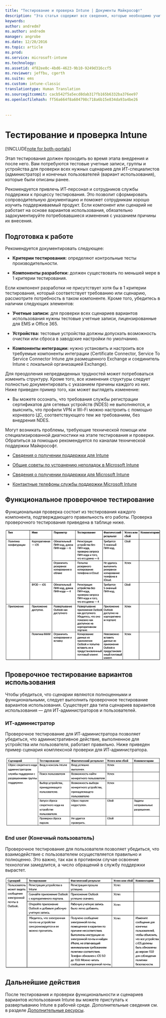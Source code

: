 ```yaml
---
title: "Тестирование и проверка Intune | Документы Майкрософт"
description: "Эта статья содержит все сведения, которые необходимо учитывать при тестировании и проверке чисто облачного решения Intune в своей среде."
keywords: 
author: andredm7
ms.author: andredm
manager: angrobe
ms.date: 12/20/2016
ms.topic: article
ms.prod: 
ms.service: microsoft-intune
ms.technology: 
ms.assetid: 4f82ee0c-4bd6-4623-9b10-9249d316ccf5
ms.reviewer: jeffbu, cgerth
ms.suite: ems
ms.custom: intune-classic
translationtype: Human Translation
ms.sourcegitcommit: cacb542f5a5ecd8dab317fb165b6332ba376ee97
ms.openlocfilehash: ff56a664f8a604798c718a6b15e834da93a4be26


---
```


# <a name="intune-testing-and-validation"></a>Тестирование и проверка Intune

[!INCLUDE[note for both-portals](../includes/note-for-both-portals.md)]

Этап тестирования должен проходить во время этапа внедрения и после него. Вам потребуются тестовые учетные записи, группы и устройства для проверки всех нужных сценариев для ИТ-специалистов (администратор) и конечных пользователей (вариант использования), которые были описаны ранее.

Рекомендуется привлечь ИТ-персонал и сотрудников службы поддержки к процессу тестирования. Это позволит сформировать сопроводительную документацию и поможет сотрудникам хорошо изучить поддерживаемый продукт. Если компонент или сценарий не работает на основе вариантов использования, обязательно задокументируйте потребовавшиеся изменения с указанием причины их внесения.

## <a name="before-you-begin"></a>Подготовка к работе

Рекомендуется документировать следующее:

-   **Критерии тестирования:** определяют контрольные тесты производительности.

-   **Компоненты разработки:** должен существовать по меньшей мере в 1 критерии тестирования.

Если компонент разработки не присутствует хотя бы в 1 критерии тестирования, который соответствует требованию или сценарию, рассмотрите потребность в таком компоненте. Кроме того, убедитесь в наличии следующих элементов:

-   **Учетные записи:** для проверки всех сценариев вариантов использования нужны тестовые учетные записи, лицензированные для EMS и Office 365.

-   **Устройства:** тестовые устройства должны допускать возможность очистки или сброса в заводские настройки по умолчанию.

-   **Компоненты интеграции:** нужно установить и настроить все требуемые компоненты интеграции (Certificate Connector, Service To Service Connector Intune для размещенного Exchange и соединитель Intune с локальной организацией Exchange).

Для преодоления непредвиденных трудностей может потребоваться изменить структуру. Кроме того, все изменения структуры следует полностью документировать с указанием причины каждого из них. Ниже приведен пример того, как может выглядеть изменение:

-   Вы можете осознать, что требования службы регистрации сертификатов для сетевых устройств (NDES) не выполняются, и выяснить, что профили VPN и Wi-Fi можно настроить с помощью корневого ЦС, соответствующего тем же требованиям, без внедрения NDES.

Могут возникать проблемы, требующие технической помощи или специализированной диагностики на этапе тестирования и проверки. Обратиться за помощью рекомендуется по каналам технической поддержки Майкрософт.

-   [Сведения о получении поддержки для Intune](https://docs.microsoft.com/intune/troubleshoot/how-to-get-support-for-microsoft-intune)

-   [Общие советы по устранению неполадок в Microsoft Intune](https://docs.microsoft.com/intune/troubleshoot/general-troubleshooting-tips-for-microsoft-intune)

-   [Сведения о получении поддержки для Microsoft Intune](https://docs.microsoft.com/intune/troubleshoot/how-to-get-support-for-microsoft-intune)

-   [Контактные телефоны службы поддержки Microsoft Intune](https://docs.microsoft.com/intune/troubleshoot/contact-assisted-phone-support-for-microsoft-intune)

## <a name="functional-validation-testing"></a>Функциональное проверочное тестирование

Функциональная проверка состоит из тестирования каждого компонента, подтверждающего правильность его работы. Проверка проверочного тестирования приведена в таблице ниже.

![Раздел 9, таблица 1](../media/section-9-image-1-table.PNG)

## <a name="use-case-validation-testing"></a>Проверочное тестирование вариантов использования

Чтобы убедиться, что сценарии являются полноценными и функциональными, следует выполнить проверочное тестирование вариантов использования. Существует два типа сценариев вариантов использования — для ИТ-администраторов и пользователей.

### <a name="it-admin"></a>ИТ-администратор

Проверочное тестирование для ИТ-администратора позволяет убедиться, что административное действие, выполненное для устройства или пользователя, работает правильно. Ниже приведен пример сценария комплексной проверки для ИТ-администратора.

![Раздел 9, таблица 2](../media/section-9-image-2-table.PNG)

### <a name="end-user"></a>End user (Конечный пользователь)

Проверочное тестирование для пользователя позволяет убедиться, что взаимодействие с пользователем осуществляется правильно и полноценно. Это важно, так как в противном случае освоение технологии замедлится, а число обращений в службу поддержки вырастет.

![Раздел 9, таблица 3](../media/section-9-image-3-table.PNG)

## <a name="next-steps"></a>Дальнейшие действия

После тестирования и проверки функциональности и сценариев вариантов использования Intune вы можете приступать к развертыванию Intune в рабочей среде. Дополнительные сведения см. в разделе [Дополнительные ресурсы](additional-resources.md).



<!--HONumber=Dec16_HO5-->


